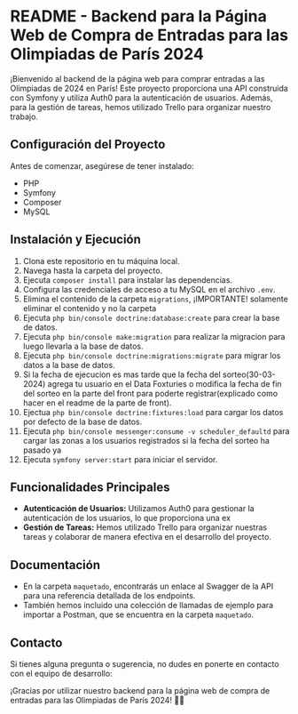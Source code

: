 # README - Backend para la Página Web de Compra de Entradas para las Olimpiadas de París 2024

¡Bienvenido al backend de la página web para comprar entradas a las Olimpiadas de 2024 en París! Este proyecto proporciona una API construida con Symfony y utiliza Auth0 para la autenticación de usuarios. Además, para la gestión de tareas, hemos utilizado Trello para organizar nuestro trabajo.

## Configuración del Proyecto

Antes de comenzar, asegúrese de tener instalado:

- PHP
- Symfony
- Composer
- MySQL

## Instalación y Ejecución

1. Clona este repositorio en tu máquina local.
2. Navega hasta la carpeta del proyecto.
3. Ejecuta `composer install` para instalar las dependencias.
4. Configura las credenciales de acceso a tu MySQL en el archivo `.env`.
5. Elimina el contenido de la carpeta `migrations`, ¡IMPORTANTE! solamente eliminar el contenido y no la carpeta
6. Ejecuta `php bin/console doctrine:database:create` para crear la base de datos.
7. Ejecuta `php bin/console make:migration` para realizar la migracion para luego llevarla a la base de datos.
8. Ejecuta `php bin/console doctrine:migrations:migrate` para migrar los datos a la base de datos.
10. Si la fecha de ejecucion es mas tarde que la fecha del sorteo(30-03-2024) agrega tu usuario en el Data Foxturies o modifica la fecha de fin del sorteo en la parte del front para poderte registrar(explicado como hacer en el readme de la parte de front).
9. Ejectua `php bin/console doctrine:fixtures:load` para cargar los datos por defecto de la base de datos.
11. Ejecuta `php bin/console messenger:consume -v scheduler_defaultd` para cargar las zonas a los usuarios registrados si la fecha del sorteo ha pasado ya
12. Ejecuta `symfony server:start` para iniciar el servidor.

## Funcionalidades Principales

- **Autenticación de Usuarios:** Utilizamos Auth0 para gestionar la autenticación de los usuarios, lo que proporciona una ex
- **Gestión de Tareas:** Hemos utilizado Trello para organizar nuestras tareas y colaborar de manera efectiva en el desarrollo del proyecto.

## Documentación

- En la carpeta `maquetado`, encontrarás un enlace al Swagger de la API para una referencia detallada de los endpoints.
- También hemos incluido una colección de llamadas de ejemplo para importar a Postman, que se encuentra en la carpeta `maquetado`.

## Contacto

Si tienes alguna pregunta o sugerencia, no dudes en ponerte en contacto con el equipo de desarrollo:

¡Gracias por utilizar nuestro backend para la página web de compra de entradas para las Olimpiadas de París 2024! 🎉🏅
